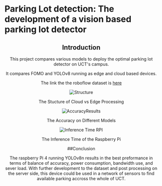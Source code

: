 # Parking Lot detection: The development of a vision based parking lot detector
<div align="center">

## Introduction  
This project compares various models to deploy the optimal parking lot detector on UCT's campus.

It compares FOMO and YOLOv8 running as edge and cloud based devices.

The link the the roboflow dataset is [here](https://app.roboflow.com/parkinglotdataset/mergedparkingdataset/16)<div>


![Structure](https://github.com/user-attachments/assets/bbf294a9-e7f5-46d2-a8d2-d93d0a577348)
<div align="center">The Stucture of Cloud vs Edge Processing<div>


![AccuracyResults](https://github.com/user-attachments/assets/9faee921-4a49-4229-8ccd-dbde98d9c393)
<div align="center">The Accuracy on Different Models<div>


![Inference Time RPI](https://github.com/user-attachments/assets/e79fa0ae-4d54-4c87-892f-431203370a57)
<div align="center">The Inference Time of the Raspberry Pi<div>

##Conclusion

The raspberry Pi 4 running YOLOv8n results in the best preformance in terms of balance of accuracy, power consumption, bandwidth use, and sever load.
With further development to the dataset and post processing on the server side, this device could be used in a network of sensors to find available parking accross the whole of UCT.


